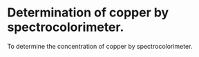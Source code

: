 # Determination of copper by spectrocolorimeter.
 To determine the concentration of copper by spectrocolorimeter. 
